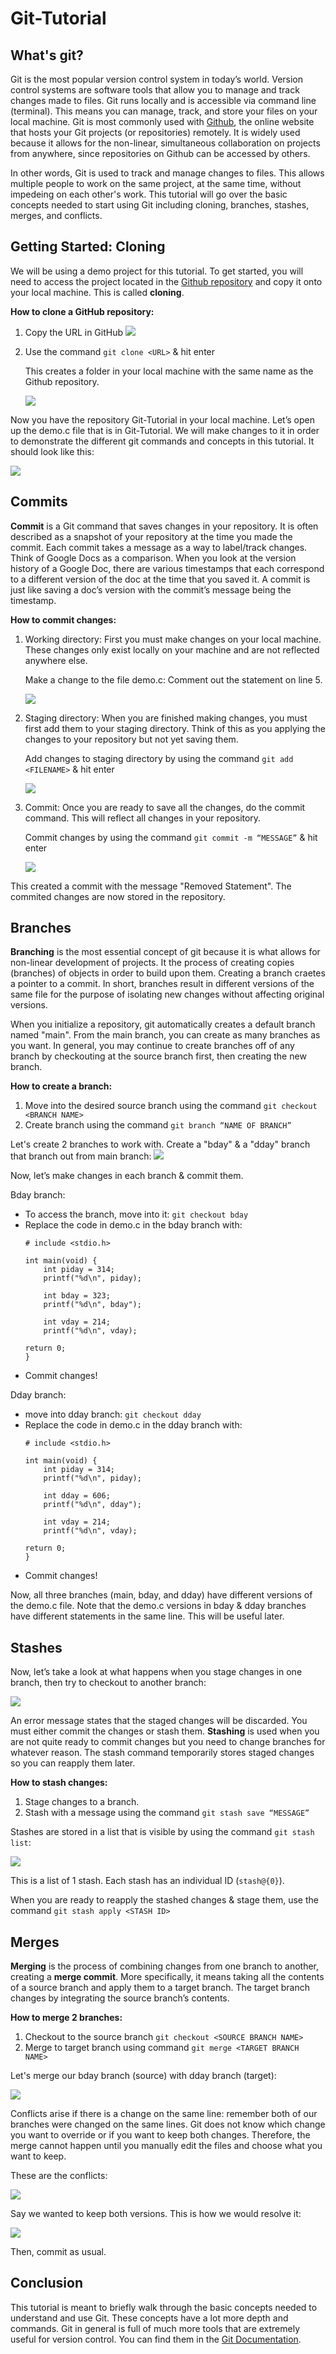 # Git-Tutorial 
## What's git? 
Git is the most popular version control system in today’s world. Version control systems are software tools that allow you to manage and track changes made to files. Git runs locally and is accessible via command line (terminal). This means you can manage, track, and store your files on your local machine. Git is most commonly used with [Github](https://github.com), the online website that hosts your Git projects (or repositories) remotely. It is widely used because it allows for the non-linear, simultaneous collaboration on projects from anywhere, since repositories on Github can be accessed by others. 

In other words, Git is used to track and manage changes to files. This allows multiple people to work on the same project, at the same time, without impedeing on each other's work. This tutorial will go over the basic concepts needed to start using Git including cloning, branches, stashes, merges, and conflicts.

## Getting Started: Cloning 

We will be using a demo project for this tutorial. To get started, you will need to access the project located in the [Github repository](https://github.com/cassgtz/Git-Tutorial.git) and copy it onto your local machine. This is called **cloning**. 

**How to clone a GitHub repository:** 
1. Copy the URL in GitHub
![](githuburl.png)
2. Use the command `git clone <URL>` & hit enter
  
    This creates a folder in your local machine with the same name as the Github repository. 
  
    ![](clone.png)

Now you have the repository Git-Tutorial in your local machine. Let’s open up the demo.c file that is in Git-Tutorial. We will make changes to it in order to demonstrate the different git commands and concepts in this tutorial. It should look like this:

![](OGDemo.png)

## Commits
**Commit** is a Git command that saves changes in your repository. It is often described as a snapshot of your repository at the time you made the commit. Each commit takes a message as a way to label/track changes. 
Think of Google Docs as a comparison. When you look at the version history of a Google Doc, there are various timestamps that each correspond to a different version of the doc at the time that you saved it. A commit is just like saving a doc’s version with the commit’s message being the timestamp.

**How to commit changes:** 

1. Working directory: First you must make changes on your local machine. These changes only exist locally on your machine and are not reflected anywhere else. 

    Make a change to the file demo.c: Comment out the statement on line 5. 
    
    ![](comment.png)

2. Staging directory: When you are finished making changes, you must first add them to your staging directory. Think of this as you applying the changes to your repository but not yet saving them. 
    
    Add changes to staging directory by using the command `git add <FILENAME>` & hit enter
  
    ![](stage.png)

3. Commit: Once you are ready to save all the changes, do the commit command. This will reflect all changes in your repository. 

    Commit changes by using the command `git commit -m “MESSAGE”` & hit enter
  
    ![](commit.png)
    
This created a commit with the message "Removed Statement". The commited changes are now stored in the repository. 

## Branches
**Branching** is the most essential concept of git because it is what allows for non-linear development of projects. It the process of creating copies (branches) of objects in order to build upon them. Creating a branch craetes a pointer to a commit. In short, branches result in different versions of the same file for the purpose of isolating new changes without affecting original versions. 

When you initialize a repository, git automatically creates a default branch named "main". From the main branch, you can create as many branches as you want. In general, you may continue to create branches off of any branch by checkouting at the source branch first, then creating the new branch. 

**How to create a branch:** 
1. Move into the desired source branch using the command `git checkout <BRANCH NAME>` 
2. Create branch using the command `git branch “NAME OF BRANCH”`

Let's create 2 branches to work with. Create a "bday" & a "dday" branch that branch out from main branch: 
![](createBranches.png)

Now, let’s make changes in each branch & commit them. 

Bday branch:
  * To access the branch, move into it: `git checkout bday`
  * Replace the code in demo.c in the bday branch with:
      ```
      # include <stdio.h>

      int main(void) {
	      int piday = 314;
	      printf("%d\n", piday);

	      int bday = 323;
	      printf("%d\n", bday");

	      int vday = 214;
	      printf("%d\n", vday);

	  return 0;
    }
    ```
  * Commit changes!
  
Dday branch:
  * move into dday branch: `git checkout dday`
  * Replace the code in demo.c in the dday branch with:
      ```
      # include <stdio.h>

      int main(void) {
	      int piday = 314;
	      printf("%d\n", piday);

	      int dday = 606;
	      printf("%d\n", dday");

	      int vday = 214;
	      printf("%d\n", vday);

	  return 0;
    }
    ```
  * Commit changes!

Now, all three branches (main, bday, and dday) have different versions of the demo.c file. Note that the demo.c versions in bday & dday branches have different statements in the same line. This will be useful later. 

## Stashes
Now, let’s take a look at what happens when you stage changes in one branch, then try to checkout to another branch:

![](stashError.png)

An error message states that the staged changes will be discarded. You must either commit the changes or stash them. **Stashing** is used when you are not quite ready to commit changes but you need to change branches for whatever reason. The stash command temporarily stores staged changes so you can reapply them later. 

**How to stash changes:**
1. Stage changes to a branch. 
2. Stash with a message using the command `git stash save “MESSAGE”`

Stashes are stored in a list that is visible by using the command `git stash list`:

![](stashList.png)

This is a list of 1 stash. Each stash has an individual ID (`stash@{0}`).

When you are ready to reapply the stashed changes & stage them, use the command `git stash apply <STASH ID>`

## Merges

**Merging** is the process of combining changes from one branch to another, creating a **merge commit**. More specifically, it means taking all the contents of a source branch and apply them to a target branch. The target branch changes by integrating the source branch’s contents. 

**How to merge 2 branches:**
1. Checkout to the source branch `git checkout <SOURCE BRANCH NAME>`
2. Merge to target branch using command `git merge <TARGET BRANCH NAME>`

Let's merge our bday branch (source) with dday branch (target): 

![](conflict.png)


Conflicts arise if there is a change on the same line: remember both of our branches were changed on the same lines. Git does not know which change you want to override or if you want to keep both changes. Therefore, the merge cannot happen until you manually edit the files and choose what you want to keep.

These are the conflicts:

![](resolve.png)

Say we wanted to keep both versions. This is how we would resolve it:

![](ResolveDC.png)

Then, commit as usual. 

## Conclusion
This tutorial is meant to briefly walk through the basic concepts needed to understand and use Git. These concepts have a lot more depth and commands. Git in general is full of much more tools that are extremely useful for version control. You can find them in the [Git Documentation](https://git-scm.com/docs). 
